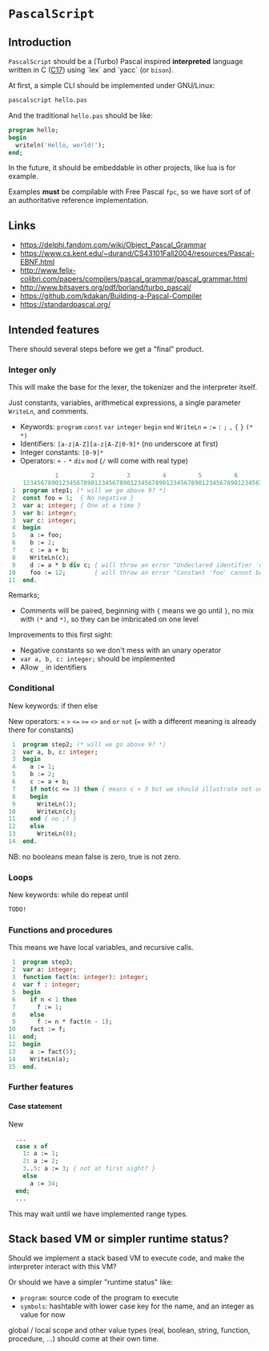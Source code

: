# `PascalScript`

## Introduction

`PascalScript` should be a (Turbo) Pascal inspired __interpreted__ language written in C ([C17](https://en.wikipedia.org/wiki/C17_(C_standard_revision))) using `lex` and `yacc` (or `bison`).

At first, a simple CLI should be implemented under GNU/Linux:

```bash
pascalscript hello.pas
```

And the traditional `hello.pas` should be like:

```pascal
program hello;
begin
  writeln('Hello, world!');
end;
```

In the future, it should be embeddable in other projects, like lua is for example.

Examples __must__ be compilable with Free Pascal `fpc`, so we have sort of of an authoritative reference implementation.

## Links

- <https://delphi.fandom.com/wiki/Object_Pascal_Grammar>
- <https://www.cs.kent.edu/~durand/CS43101Fall2004/resources/Pascal-EBNF.html>
- <http://www.felix-colibri.com/papers/compilers/pascal_grammar/pascal_grammar.html>
- <http://www.bitsavers.org/pdf/borland/turbo_pascal/>
- <https://github.com/kdakan/Building-a-Pascal-Compiler>
- <https://standardpascal.org/>

## Intended features

There should several steps before we get a "final" product.

### Integer only

This will make the base for the lexer, the tokenizer and the interpreter itself.

Just constants, variables, arithmetical expressions, a single parameter `WriteLn`, and comments.

- Keywords: `program` `const` `var` `integer` `begin` `end` `WriteLn` `=` `:=` `:` `;` `,` `{` `}` `(*` `*)`
- Identifiers: `[a-z|A-Z][a-z|A-Z|0-9]*` (no underscore at first)
- Integer constants: `[0-9]*`
- Operators: `+` `-` `*` `div` `mod` (`/` will come with real type)

```pascal
             1         2         3         4         5         6         7         8         9        10        11
    12345678901234567890123456789012345678901234567890123456789012345678901234567890123456789012345678901234567890
 1  program step1; (* will we go above 9? *)
 2  const foo = 1;  { No negative }
 3  var a: integer; { One at a time }
 3  var b: integer;
 3  var c: integer;
 4  begin
 5    a := foo;
 6    b := 2;
 7    c := a + b;
 8    WriteLn(c);
 9    d := a * b div c; { will throw an error "Undeclared identifier 'd' at line 9, column 3" and stop execution }
10    foo := 12;        { will throw an error "Constant 'foo' cannot be assigned at line 10, column 3" and stop execution }
11  end.
```

Remarks;

- Comments will be paired, beginning with `{` means we go until `}`, no mix with `(*` and `*)`, so they can be imbricated on one level

Improvements to this first sight:

- Negative constants so we don't mess with an unary operator
- `var a, b, c: integer;` should be implemented
- Allow `_` in identifiers

### Conditional

New keywords: if then else

New operators: `<` `>` `<=` `>=` `<>` `and` `or` `not` (`=` with a different meaning is already there for constants)

```pascal
 1  program step2; (* will we go above 9? *)
 2  var a, b, c: integer;
 3  begin
 4    a := 1;
 5    b := 2;
 6    c := a + b;
 7    if not(c <= 3) then { means c > 3 but we should illustrate not unary operator }
 8    begin
 9      WriteLn(1);
10      WriteLn(c);
11    end { no ;? }
12    else
13      WriteLn(0);
14  end.
```

NB: no booleans mean false is zero, true is not zero.

### Loops

New keywords: while do repeat until

```pascal
TODO!
```

### Functions and procedures

This means we have local variables, and recursive calls.

```pascal
 1  program step3;
 2  var a: integer;
 3  function fact(n: integer): integer;
 4  var f : integer;
 5  begin
 6    if n < 1 then
 7      f := 1;
 8    else
 9      f := n * fact(n - 1);
10    fact := f;
11  end;
12  begin
13    a := fact(5);
14    WriteLn(a);
15  end.
```

### Further features

#### Case statement

New

```pascal
  ...
  case x of
    1: a := 1;
    2: a := 2;
    3..5: a := 3; { not at first sight? }
    else
      a := 34;
  end;
  ...
```

This may wait until we have implemented range types.

## Stack based VM or simpler runtime status?

Should we implement a stack based VM to execute code, and make the interpreter interact with this VM?

Or should we have a simpler "runtime status" like:

- `program`: source code of the program to execute
- `symbols`: hashtable with lower case key for the name, and an integer as value for now

global / local scope and other value types (real, boolean, string, function, procedure, ...) should come at their own time.
